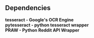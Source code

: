 <b>Dependencies<b>
----------------------------------------------------------------
tesseract - Google's OCR Engine<br>
pytesseract - python tesseract wrapper<br>
PRAW - Python Reddit API Wrapper<br>

